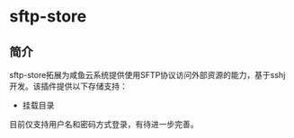 # sftp-store

## 简介

sftp-store拓展为咸鱼云系统提供使用SFTP协议访问外部资源的能力，基于sshj开发。该插件提供以下存储支持：

- 挂载目录

目前仅支持用户名和密码方式登录，有待进一步完善。
